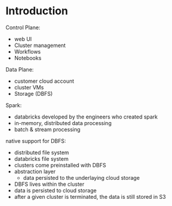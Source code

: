 # Introduction

Control Plane:
- web UI
- Cluster management
- Workflows
- Notebooks

Data Plane:
- customer cloud account
- cluster VMs
- Storage (DBFS)

Spark:
- databricks developed by the engineers who created spark
- in-memory, distributed data processing
- batch & stream processing

native support for DBFS:
- distributed file system
- databricks file system
- clusters come preinstalled with DBFS
- abstraction layer
    - data persisted to the underlaying cloud storage
- DBFS lives within the cluster 
- data is persisted to cloud storage
- after a given cluster is terminated, the data is still stored in S3



